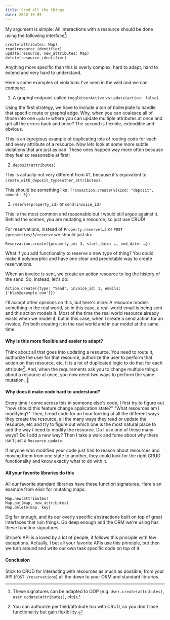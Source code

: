 ```yaml
---
title: Crud all the things
date: 2020-10-05
---
```


My argument is simple: All interactions with a resource should be done using the following interface[^1]:

```
create(attributes: Map)
read(resource_identifier)
update(resource, new_attributes: Map)
delete(resource_identifier)
```

Anything more specific than this is overly complex, hard to adapt, hard to extend and very hard to understand.

Here's some examples of violations I've seen in the wild and we can compare:

1. A graphql endpoint called `toggleUserActive` vs `update(active: false)`

Using the first strategy, we have to include a ton of boilerplate to handle that specific route or graphql edge. Why, when you can coalesce all of those into one `update` where you can update multiple attributes at once and get all the errors back and once? The second is flexible, extendible and obvious.

This is an egregious example of duplicating lots of routing code for each and every attribute of a resource. Now lets look at some more subtle violations that are just as bad. These ones happen way more often because they feel so reasonable at first:

2. `deposit(attributes)`

This is actually not very different from #1, because it's equivalent to `create_with_deposit_type(other_attributes)`.

This should be something like: `Transaction.create(%{kind: "deposit", amount: 3})`

3. `reserve(property_id)` or `send(invoice_id)`

This is the most common and reasonable but I would still argue against it. Behind the scenes, you are mutating a
resource, so just use CRUD!

For reservations, instead of `Property.reserve(…)` or `POST /properties/3/reserve` we should just do:

```
Reservation.create({property_id: 3, start_date: …, end_date: …})
```

What if you add functionality to reserve a new type of thing? You could make it polymorphic and have one clear and predictable
way to create reservations.

When an invoice is sent, we create an action resource to log the history of the send. So, instead, let's do:

```
Action.create({type: "Send", invoice_id: 3, emails: ['blah@example.com']})
```

I'll accept other opinions on this, but here's mine: A resource models something in the real world, so in this case,
a real-world email is being sent and this action models it. Most of the time the real world resource already exists when
we model it, but in this case, when I create a send action for an invoice, I'm both creating it in the real world and in
our model at the same time.

#### Why is this more flexible and easier to adapt?

Think about all that goes into updating a resource. You need to route it, authorize the user for
that resource, authorize the user to perform that action on that resource, etc. It is a lot of
duplicated logic to do that for each attribute[^2]. And, when the requirements ask you to change
multiple things about a resource at once, you now need two ways to perform the same mutation. 🤢

#### Why does it make code hard to understand?

Every time I come across this in someone else's code, I first try to figure out "how should this
feature change application state?" "What resources am I modifying?" Then, I read code for an hour
looking at all the different ways they create the resource, all the many ways they read or update the resource, etc and
try to figure out which one is the most natural place to add the way _I_ need to modify the resource. Do I use one
of these many ways? Do I add a new way? Then I take a walk and fume about why there isn't just a `Resource.update`.

If anyone who modified your code just had to reason about resources and moving them from one state to another, they could
look for the right CRUD functionality and know exactly what to do with it.

#### All your favorite libraries do this

All our favorite standard libraries have these function signatures. Here's an example from elixir for mutating maps:

```
Map.new(attributes)
Map.put(map, new_attributes)
Map.delete(map, key)
```

Dig far enough, and its our overly specific abstractions built on top of great interfaces that ruin things. Go deep enough
and the ORM we're using has these function signatures.

Stripe's API is a loved by a lot of people; it follows this principle with few exceptions. Actually, I bet all your
favorite APIs use this principle, but then we turn around and write our own task specific code on top of it.

#### Conclusion

Stick to CRUD for interacting with resources as much as possible, from your API (`POST /reservations`) all the
down to your ORM and standard libraries.

[^1]: These signatures can be adapted to OOP (e.g. `User.create(attributes)`, `user.update(attributes)`, etc)
[^2]: You can authorize per field/attribute too with CRUD, so you don't lose functionality but gain flexibility.
